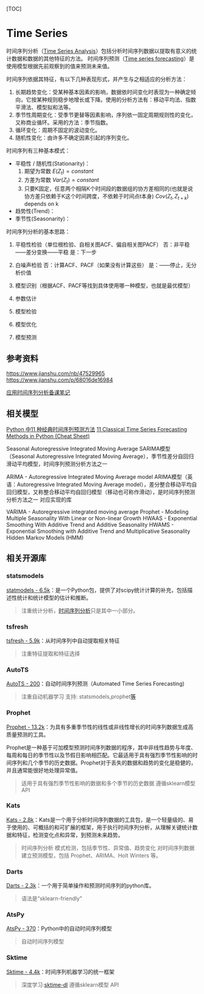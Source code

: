 [TOC]
# Time Series

时间序列分析（[Time Series Analysis](https://en.jinzhao.wiki/wiki/Time_series)）包括分析时间序列数据以提取有意义的统计数据和数据的其他特征的方法。
时间序列预测（[Time series forecasting](https://en.jinzhao.wiki/wiki/Time_series)）是使用模型根据先前观察到的值来预测未来值。


时间序列依据其特征，有以下几种表现形式，并产生与之相适应的分析方法：
1. 长期趋势变化：受某种基本因素的影响，数据依时间变化时表现为一种确定倾向，它按某种规则稳步地增长或下降。使用的分析方法有：移动平均法、指数平滑法、模型拟和法等。
2. 季节性周期变化：受季节更替等因素影响，序列依一固定周期规则性的变化，又称商业循环。采用的方法：季节指数。
3. 循环变化：周期不固定的波动变化。
4. 随机性变化：由许多不确定因素引起的序列变化。

时间序列有三种基本模式：
- 平稳性 / 随机性(Stationarity)：
    1. 期望为常数
    $E(Z_t) = constant$
    2. 方差为常数
    $Var(Z_t) = constant$
    3. 只要K固定，任意两个相隔K个时间段的数据组的协方差相同的(也就是说协方差只依赖于K这个时间跨度，不依赖于时间点t本身)
    $Cov(Z_t,Z_{t+k}) \text{ depends on k}$
- 趋势性(Trend)：
- 季节性(Seasonarity)：

时间序列分析的基本思路：

1. 平稳性检验（单位根检验、自相关图ACF、偏自相关图PACF）
否：非平稳——差分变换——平稳
是：下一步

2. 白噪声检验
否：计算ACF、PACF（如果没有计算这些）
是：——停止，无分析价值

3. 模型识别（根据ACF、PACF等找到具体使用哪一种模型，也就是最优模型）
4. 参数估计
5. 模型检验
6. 模型优化
7. 模型预测

## 参考资料
https://www.jianshu.com/nb/47529965
https://www.jianshu.com/p/68016de16984

[应用时间序列分析备课笔记](https://www.math.pku.edu.cn/teachers/lidf/course/atsa/atsanotes/html/_atsanotes/index.html)

## 相关模型
[Python 中11 种经典时间序列预测方法](https://zhuanlan.zhihu.com/p/407589768)
[11 Classical Time Series Forecasting Methods in Python (Cheat Sheet)](https://machinelearningmastery.com/time-series-forecasting-methods-in-python-cheat-sheet/)

Seasonal Autoregressive Integrated Moving Average
SARIMA模型（Seasonal Autoregressive Integrated Moving Average），季节性差分自回归滑动平均模型，时间序列预测分析方法之一

ARIMA - Autoregressive Integrated Moving Average model
ARIMA模型（英语：Autoregressive Integrated Moving Average model），差分整合移动平均自回归模型，又称整合移动平均自回归模型（移动也可称作滑动），是时间序列预测分析方法之一
对应实现的库

VARIMA - Autoregressive integrated moving average
Prophet - Modeling Multiple Seasonality With Linear or Non-linear Growth
HWAAS - Exponential Smoothing With Additive Trend and Additive Seasonality
HWAMS - Exponential Smoothing with Additive Trend and Multiplicative Seasonality
Hidden Markov Models (HMM)



## 相关开源库

### statsmodels
[statmodels - 6.5k](https://github.com/statsmodels/statsmodels)：是一个Python包，提供了对scipy统计计算的补充，包括描述性统计和统计模型的估计和推断。

> 注重统计分析，[时间序列分析](https://www.statsmodels.org/stable/tsa.html)只是其中一小部分。
### tsfresh
[tsfresh - 5.9k](https://github.com/blue-yonder/tsfresh)：从时间序列中自动提取相关特征

> 注重特征提取和特征选择

### AutoTS
[AutoTS - 200](https://github.com/winedarksea/AutoTS)：自动时间序列预测（Automated Time Series Forecasting)
> 注重自动机器学习
> 支持: statsmodels,prophet[等](https://github.com/winedarksea/AutoTS/blob/master/extended_tutorial.md#optional-packages)

### Prophet
[Prophet - 13.2k](https://github.com/facebook/prophet)：为具有多重季节性的线性或非线性增长的时间序列数据生成高质量预测的工具。

Prophet是一种基于可加模型预测时间序列数据的程序，其中非线性趋势与年度、每周和每日的季节性以及节假日影响相匹配。它最适用于具有强烈季节性影响的时间序列和几个季节的历史数据。Prophet对于丢失的数据和趋势的变化是稳健的，并且通常能很好地处理异常值。

> 适用于具有强烈季节性影响的数据和多个季节的历史数据
> 遵循sklearn模型 API

### Kats
[Kats - 2.8k](https://github.com/facebookresearch/Kats/tree/master/tutorials)：Kats是一个用于分析时间序列数据的工具包，是一个轻量级的、易于使用的、可概括的和可扩展的框架，用于执行时间序列分析，从理解关键统计数据和特征，检测变化点和异常，到预测未来趋势。

> 时间序列分析
> 模式检测，包括季节性、异常值、趋势变化
> 对时间序列数据建立预测模型，包括 Prophet、ARIMA、Holt Winters 等。

### Darts
[Darts - 2.3k](https://github.com/unit8co/darts)：一个用于简单操作和预测时间序列的python库。

> 语法是“sklearn-friendly”

### AtsPy
[AtsPy - 370](https://github.com/firmai/atspy)：Python中的自动时间序列模型
> 自动时间序列模型

### Sktime
[Sktime - 4.4k](https://github.com/alan-turing-institute/sktime)：时间序列机器学习的统一框架

> 深度学习:[sktime-dl](https://github.com/sktime/sktime-dl)
> 遵循sklearn模型 API
